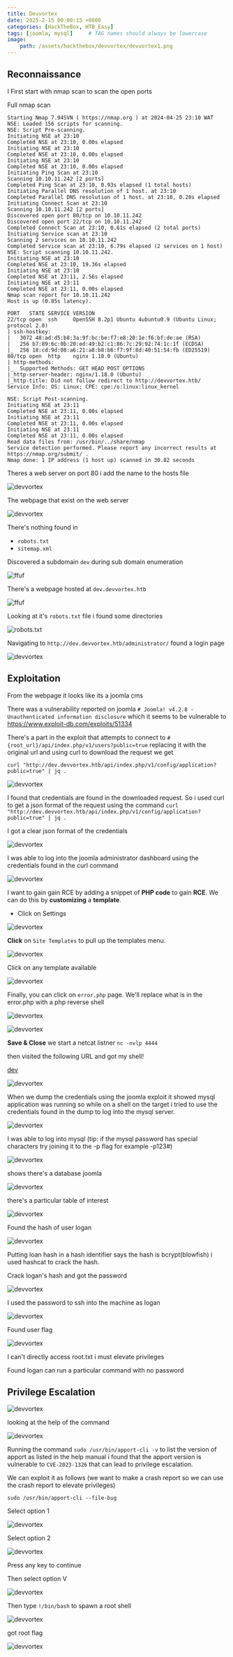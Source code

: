 ```yaml
---
title: Devvortex
date: 2025-2-15 00:00:15 +0800
categories: [HackTheBox, HTB_Easy]
tags: [joomla, mysql]     # TAG names should always be lowercase
image: 
    path: /assets/hackthebox/devvortex/devvortex1.png
---
```


## Reconnaissance

I First start with nmap scan to scan the open ports 


Full nmap scan
```
Starting Nmap 7.94SVN ( https://nmap.org ) at 2024-04-25 23:10 WAT
NSE: Loaded 156 scripts for scanning.
NSE: Script Pre-scanning.
Initiating NSE at 23:10
Completed NSE at 23:10, 0.00s elapsed
Initiating NSE at 23:10
Completed NSE at 23:10, 0.00s elapsed
Initiating NSE at 23:10
Completed NSE at 23:10, 0.00s elapsed
Initiating Ping Scan at 23:10
Scanning 10.10.11.242 [2 ports]
Completed Ping Scan at 23:10, 0.93s elapsed (1 total hosts)
Initiating Parallel DNS resolution of 1 host. at 23:10
Completed Parallel DNS resolution of 1 host. at 23:10, 0.20s elapsed
Initiating Connect Scan at 23:10
Scanning 10.10.11.242 [2 ports]
Discovered open port 80/tcp on 10.10.11.242
Discovered open port 22/tcp on 10.10.11.242
Completed Connect Scan at 23:10, 0.61s elapsed (2 total ports)
Initiating Service scan at 23:10
Scanning 2 services on 10.10.11.242
Completed Service scan at 23:10, 6.79s elapsed (2 services on 1 host)
NSE: Script scanning 10.10.11.242.
Initiating NSE at 23:10
Completed NSE at 23:10, 19.36s elapsed
Initiating NSE at 23:10
Completed NSE at 23:11, 2.56s elapsed
Initiating NSE at 23:11
Completed NSE at 23:11, 0.00s elapsed
Nmap scan report for 10.10.11.242
Host is up (0.85s latency).

PORT   STATE SERVICE VERSION
22/tcp open  ssh     OpenSSH 8.2p1 Ubuntu 4ubuntu0.9 (Ubuntu Linux; protocol 2.0)
| ssh-hostkey: 
|   3072 48:ad:d5:b8:3a:9f:bc:be:f7:e8:20:1e:f6:bf:de:ae (RSA)
|   256 b7:89:6c:0b:20:ed:49:b2:c1:86:7c:29:92:74:1c:1f (ECDSA)
|_  256 18:cd:9d:08:a6:21:a8:b8:b6:f7:9f:8d:40:51:54:fb (ED25519)
80/tcp open  http    nginx 1.18.0 (Ubuntu)
| http-methods: 
|_  Supported Methods: GET HEAD POST OPTIONS
|_http-server-header: nginx/1.18.0 (Ubuntu)
|_http-title: Did not follow redirect to http://devvortex.htb/
Service Info: OS: Linux; CPE: cpe:/o:linux:linux_kernel

NSE: Script Post-scanning.
Initiating NSE at 23:11
Completed NSE at 23:11, 0.00s elapsed
Initiating NSE at 23:11
Completed NSE at 23:11, 0.00s elapsed
Initiating NSE at 23:11
Completed NSE at 23:11, 0.00s elapsed
Read data files from: /usr/bin/../share/nmap
Service detection performed. Please report any incorrect results at https://nmap.org/submit/ .
Nmap done: 1 IP address (1 host up) scanned in 30.82 seconds

```

Theres a web server on port 80 i add the name to the hosts file

![devvortex ](/assets/hackthebox/devvortex/devvortex2.png)

The webpage that exist on the web server

![devvortex ](/assets/hackthebox/devvortex/devvortex3.png)

There's nothing found in 
- `robots.txt`
- `sitemap.xml`

Discovered a subdomain `dev` during sub domain enumeration

![ffuf ](/assets/hackthebox/devvortex/devvortex4.png)

There's a webpage hosted at `dev.devvortex.htb`

![ffuf ](/assets/hackthebox/devvortex/devvortex5.png)

Looking at it's `robots.txt` file i found some directories

![robots.txt ](/assets/hackthebox/devvortex/devvortex6.png)

Navigating to `http://dev.devvortex.htb/administrator/` found a login page


![devvortex ](/assets/hackthebox/devvortex/devvortex7.png)


## Exploitation

From the webpage it looks like its a joomla cms

There was a vulnerability reported on joomla `# Joomla! v4.2.8 - Unauthenticated information disclosure` which it seems to be vulnerable to https://www.exploit-db.com/exploits/51334

There's a part in the exploit that attempts to connect to `#{root_url}/api/index.php/v1/users?public=true`  replacing it with the original url and using curl to download the request we get

`curl "http://dev.devvortex.htb/api/index.php/v1/config/application?public=true" | jq .`

![devvortex ](/assets/hackthebox/devvortex/devvortex8.png)


I found that credentials are found in the downloaded request. So i used curl to get a json format of the request using the command
`curl "http://dev.devvortex.htb/api/index.php/v1/config/application?public=true" | jq .`

I got a clear json format of the credentials

![devvortex ](/assets/hackthebox/devvortex/devvortex9.png)

I was able to log into the joomla administrator dashboard using the credentials found in the curl command

![devvortex ](/assets/hackthebox/devvortex/devvortex10.png)


I want to gain gain RCE by adding a snippet of **PHP code** to gain **RCE**. We can do this by **customizing** a **template**.

- Click on Settings


![devvortex ](/assets/hackthebox/devvortex/devvortex11.png)

**Click** on `Site Templates` to pull up the templates menu.

![devvortex ](/assets/hackthebox/devvortex/devvortex12.png)

Click on any template available


![devvortex ](/assets/hackthebox/devvortex/devvortex13.png)

Finally, you can click on  `error.php` page. We'll replace what is in the error.php with a php reverse shell

![devvortex ](/assets/hackthebox/devvortex/devvortex14.png)

![devvortex ](/assets/hackthebox/devvortex/devvortex15.png)

 **Save & Close**
we start a netcat listner `nc -nvlp 4444`

then visited the following URL and got my shell!

[dev](https://dev.devvortex.htb/templates/cassiopeia/error.php)


![devvortex ](/assets/hackthebox/devvortex/devvortex16.png)

When we dump the credentials using the joomla exploit it showed mysql application was running so while on a shell on the target i tried to use the credentials found in the dump to log into the mysql server. 

![devvortex ](/assets/hackthebox/devvortex/devvortex17.png)

I was able to log into mysql (tip: if the mysql password has special characters try joining it to the -p flag for example -p123#)

![devvortex ](/assets/hackthebox/devvortex/devvortex18.png)

shows there's a database joomla

![devvortex ](/assets/hackthebox/devvortex/devvortex19.png)

there's a particular table of interest 

![devvortex ](/assets/hackthebox/devvortex/devvortex20.png)

Found the hash of user logan

![devvortex ](/assets/hackthebox/devvortex/devvortex21.png)

Putting loan hash in a hash identifier says the hash is bcrypt(blowfish) i used hashcat to crack the hash.

Crack logan's hash and got the password

![devvortex ](/assets/hackthebox/devvortex/devvortex22.png)

I used the password to ssh into the machine as logan

![devvortex ](/assets/hackthebox/devvortex/devvortex23.png)

Found user flag

![devvortex ](/assets/hackthebox/devvortex/devvortex24.png)

I can't directly access root.txt i must elevate privileges  

Found logan can run a particular command with no password

## Privilege Escalation

![devvortex ](/assets/hackthebox/devvortex/devvortex25.png)

looking at the help of the command 

![devvortex ](/assets/hackthebox/devvortex/devvortex26.png)

Running the command `sudo /usr/bin/apport-cli -v` to list the version of apport as listed in the help manual i found that the apport version is vulnerable to `CVE-2023-1326` that can lead to privilege escalation.

We can exploit it as follows (we want to make a crash report so we can use the crash report to elevate privileges)

`sudo /usr/bin/apport-cli --file-bug`

Select option 1

![devvortex ](/assets/hackthebox/devvortex/devvortex27.png)

Select option 2

![devvortex ](/assets/hackthebox/devvortex/devvortex28.png)


Press any key to continue

Then select option V

![devvortex ](/assets/hackthebox/devvortex/devvortex29.png)

Then type `!/bin/bash` to spawn a root shell

![devvortex ](/assets/hackthebox/devvortex/devvortex30.png)

got root flag

![devvortex ](/assets/hackthebox/devvortex/devvortex31.png)





